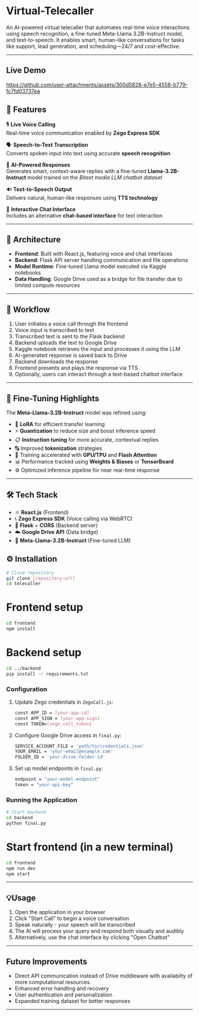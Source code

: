 # Virtual-Telecaller
An AI-powered virtual telecaller that automates real-time voice interactions using speech recognition, a fine-tuned Meta-Llama 3.2B-Instruct model, and text-to-speech. It enables smart, human-like conversations for tasks like support, lead generation, and scheduling—24/7 and cost-effective.

---

## Live Demo
https://github.com/user-attachments/assets/300d5828-e7e5-4558-b779-fc7fd03737ea


## 🚀 Features

🎙️ **Live Voice Calling**  
Real-time voice communication enabled by **Zego Express SDK**

🗣️ **Speech-to-Text Transcription**  
Converts spoken input into text using accurate **speech recognition**

🧠 **AI-Powered Responses**  
Generates smart, context-aware replies with a fine-tuned **Llama-3.2B-Instruct** model trained on the *Bitext media LLM chatbot dataset*

🔊 **Text-to-Speech Output**  
Delivers natural, human-like responses using **TTS technology**

💬 **Interactive Chat Interface**  
Includes an alternative **chat-based interface** for text interaction

---

## 🧱 Architecture  
- **Frontend**: Built with React.js, featuring voice and chat interfaces  
- **Backend**: Flask API server handling communication and file operations  
- **Model Runtime**: Fine-tuned Llama model executed via Kaggle notebooks  
- **Data Handling**: Google Drive used as a bridge for file transfer due to limited compute resources  

---

## 🔄 Workflow  
1. User initiates a voice call through the frontend  
2. Voice input is transcribed to text  
3. Transcribed text is sent to the Flask backend  
4. Backend uploads the text to Google Drive  
5. Kaggle notebook retrieves the input and processes it using the LLM  
6. AI-generated response is saved back to Drive  
7. Backend downloads the response  
8. Frontend presents and plays the response via TTS  
9. Optionally, users can interact through a text-based chatbot interface  

---

## 🧠 Fine-Tuning Highlights  
The **Meta-Llama-3.2B-Instruct** model was refined using:

- 🧩 **LoRA** for efficient transfer learning  
- ⚡ **Quantization** to reduce size and boost inference speed  
- 📋 **Instruction tuning** for more accurate, contextual replies  
- 🔠 Improved **tokenization** strategies  
- 🚀 Training accelerated with **GPU/TPU** and **Flash Attention**  
- 📊 Performance tracked using **Weights & Biases** or **TensorBoard**  
- ⚙️ Optimized inference pipeline for near real-time response  

---

## 🛠️ Tech Stack  
- ⚛️ **React.js** (Frontend)  
- 📞 **Zego Express SDK** (Voice calling via WebRTC)  
- 🐍 **Flask** + **CORS** (Backend server)  
- ☁️ **Google Drive API** (Data bridge)  
- 🧠 **Meta-Llama-3.2B-Instruct** (Fine-tuned LLM)

## ⚙️ Installation
```bash
# Clone repository
git clone [repository-url]
cd telecaller
```

# Frontend setup
```bash
cd frontend
npm install
```

# Backend setup
```bash
cd ../backend
pip install -r requirements.txt
```

### Configuration
1. Update Zego credentials in `ZegoCall.js`:
   ```bash
   const APP_ID = [your-app-id]
   const APP_SIGN = [your-app-sign]
   const TOKEN=[zego_call_token]
   ```

2. Configure Google Drive access in `final.py`:
   ```bash python
   SERVICE_ACCOUNT_FILE = 'path/to/credentials.json'
   YOUR_EMAIL = 'your-email@example.com'
   FOLDER_ID = 'your-drive-folder-id'
   ```

3. Set up model endpoints in `final.py`:
   ```bash python
   endpoint = "your-model-endpoint"
   token = "your-api-key"
   ```

### Running the Application
```bash
# Start backend
cd backend
python final.py
```

# Start frontend (in a new terminal)
```bash
cd frontend
npm run dev
npm start
```

---

## 💡Usage
1. Open the application in your browser
2. Click "Start Call" to begin a voice conversation
3. Speak naturally - your speech will be transcribed
4. The AI will process your query and respond both visually and audibly
5. Alternatively, use the chat interface by clicking "Open Chatbot"

---

## Future Improvements
- Direct API communication instead of Drive middleware with availabilty of more computational resources.
- Enhanced error handling and recovery
- User authentication and personalization
- Expanded training dataset for better responses

---
